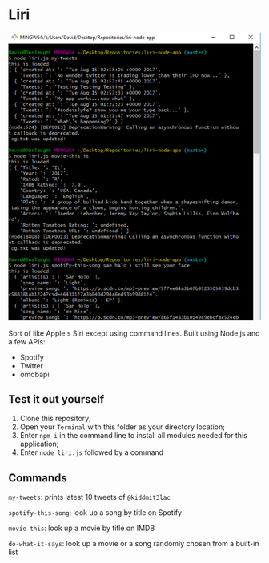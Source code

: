 # Liri
<p align="center"><img src="./example.PNG" /></p>

Sort of like Apple's Siri except using command lines. Built using Node.js and a few APIs:
+ Spotify
+ Twitter
+ omdbapi

## Test it out yourself

1. Clone this repository;
2. Open your `Terminal` with this folder as your directory location;
3. Enter `npm i` in the command line to install all modules needed for this application;
4. Enter `node liri.js` followed by a command 

## Commands

`my-tweets`: prints latest 10 tweets of `@kiddmit3lac`

`spotify-this-song`: look up a song by title on Spotify

`movie-this`: look up a movie by title on IMDB

`do-what-it-says`: look up a movie or a song randomly chosen from a built-in list


